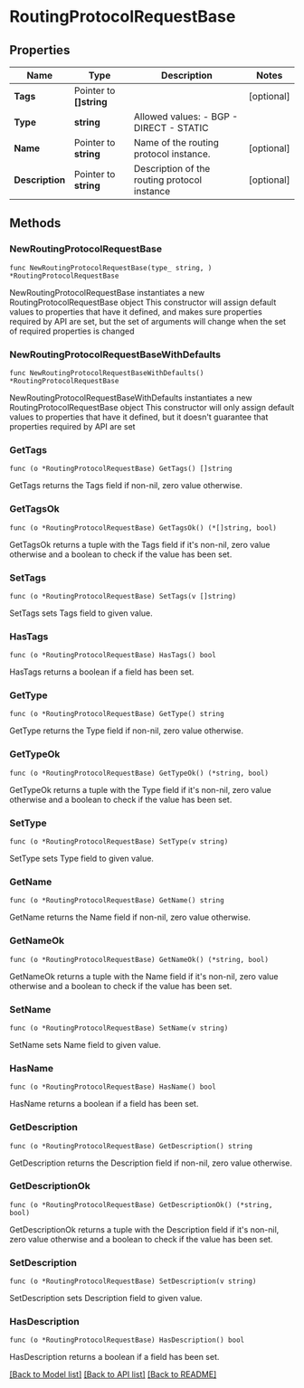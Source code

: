 # RoutingProtocolRequestBase

## Properties

Name | Type | Description | Notes
------------ | ------------- | ------------- | -------------
**Tags** | Pointer to **[]string** |  | [optional] 
**Type** | **string** | Allowed values: - BGP - DIRECT - STATIC  | 
**Name** | Pointer to **string** | Name of the routing protocol instance.  | [optional] 
**Description** | Pointer to **string** | Description of the routing protocol instance  | [optional] 

## Methods

### NewRoutingProtocolRequestBase

`func NewRoutingProtocolRequestBase(type_ string, ) *RoutingProtocolRequestBase`

NewRoutingProtocolRequestBase instantiates a new RoutingProtocolRequestBase object
This constructor will assign default values to properties that have it defined,
and makes sure properties required by API are set, but the set of arguments
will change when the set of required properties is changed

### NewRoutingProtocolRequestBaseWithDefaults

`func NewRoutingProtocolRequestBaseWithDefaults() *RoutingProtocolRequestBase`

NewRoutingProtocolRequestBaseWithDefaults instantiates a new RoutingProtocolRequestBase object
This constructor will only assign default values to properties that have it defined,
but it doesn't guarantee that properties required by API are set

### GetTags

`func (o *RoutingProtocolRequestBase) GetTags() []string`

GetTags returns the Tags field if non-nil, zero value otherwise.

### GetTagsOk

`func (o *RoutingProtocolRequestBase) GetTagsOk() (*[]string, bool)`

GetTagsOk returns a tuple with the Tags field if it's non-nil, zero value otherwise
and a boolean to check if the value has been set.

### SetTags

`func (o *RoutingProtocolRequestBase) SetTags(v []string)`

SetTags sets Tags field to given value.

### HasTags

`func (o *RoutingProtocolRequestBase) HasTags() bool`

HasTags returns a boolean if a field has been set.

### GetType

`func (o *RoutingProtocolRequestBase) GetType() string`

GetType returns the Type field if non-nil, zero value otherwise.

### GetTypeOk

`func (o *RoutingProtocolRequestBase) GetTypeOk() (*string, bool)`

GetTypeOk returns a tuple with the Type field if it's non-nil, zero value otherwise
and a boolean to check if the value has been set.

### SetType

`func (o *RoutingProtocolRequestBase) SetType(v string)`

SetType sets Type field to given value.


### GetName

`func (o *RoutingProtocolRequestBase) GetName() string`

GetName returns the Name field if non-nil, zero value otherwise.

### GetNameOk

`func (o *RoutingProtocolRequestBase) GetNameOk() (*string, bool)`

GetNameOk returns a tuple with the Name field if it's non-nil, zero value otherwise
and a boolean to check if the value has been set.

### SetName

`func (o *RoutingProtocolRequestBase) SetName(v string)`

SetName sets Name field to given value.

### HasName

`func (o *RoutingProtocolRequestBase) HasName() bool`

HasName returns a boolean if a field has been set.

### GetDescription

`func (o *RoutingProtocolRequestBase) GetDescription() string`

GetDescription returns the Description field if non-nil, zero value otherwise.

### GetDescriptionOk

`func (o *RoutingProtocolRequestBase) GetDescriptionOk() (*string, bool)`

GetDescriptionOk returns a tuple with the Description field if it's non-nil, zero value otherwise
and a boolean to check if the value has been set.

### SetDescription

`func (o *RoutingProtocolRequestBase) SetDescription(v string)`

SetDescription sets Description field to given value.

### HasDescription

`func (o *RoutingProtocolRequestBase) HasDescription() bool`

HasDescription returns a boolean if a field has been set.


[[Back to Model list]](../README.md#documentation-for-models) [[Back to API list]](../README.md#documentation-for-api-endpoints) [[Back to README]](../README.md)


